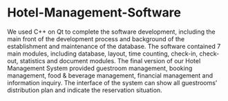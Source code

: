 # Hotel-Management-Software
We used C++ on Qt to complete the software development, including the main front of the development process and background of the establishment and maintenance of the database. 
The software contained 7 main modules, including database, layout, time counting, check-in, check-out, statistics and document modules. 
The final version of our Hotel Management System provided guestroom management, booking management, food & beverage management, financial management and information inquiry. 
The interface of the system can show all guestrooms’ distribution plan and indicate the reservation situation. 
